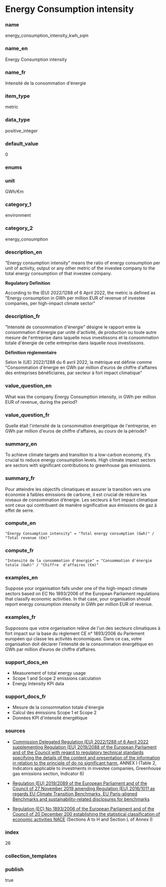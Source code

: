 # Energy Consumption intensity

### name

energy_consumption_intensity_kwh_sqm

### name_en

Energy Consumption intensity

### name_fr

Intensité de la consommation d'énergie

### item_type

metric

### data_type

positive_integer

### default_value

0

### enums



### unit

GWh/€m

### category_1

environment

### category_2

energy_consumption

### description_en


"Energy consumption intensity" means the ratio of energy consumption per unit of activity, output
or any other metric of the investee company to the total energy consumption of that investee
company.

**Regulatory Definition**

According to the (EU) 2022/1288 of 6 April 2022, the metric is defined as "Energy consumption in
GWh per million EUR of revenue of investee companies, per high-impact climate sector"


### description_fr


"Intensité de consommation d'énergie" désigne le rapport entre la consommation d'énergie par
unité d'activité, de production ou toute autre mesure de l'entreprise dans laquelle nous
investissons et la consommation totale d'énergie de cette entreprise dans laquelle nous
investissons.

**Définition réglementaire**

Selon le (UE) 2022/1288 du 6 avril 2022, la métrique est définie comme "Consommation d'énergie en
GWh par million d'euros de chiffre d'affaires des entreprises bénéficiaires, par secteur à fort
impact climatique" 

### value_question_en

What was the company Energy Consumption intensity, in GWh per million EUR of revenue, during the
period?

### value_question_fr

Quelle était l'intensité de la consommation énergétique de l'entreprise, en GWh par million
d'euros de chiffre d'affaires, au cours de la période?

### summary_en

To achieve climate targets and transition to a low-carbon economy, it's crucial to reduce energy
consumption levels. High climate impact sectors are sectors with significant contributions to
greenhouse gas emissions. 

### summary_fr

Pour atteindre les objectifs climatiques et assurer la transition vers une économie à faibles
émissions de carbone, il est crucial de réduire les niveaux de consommation d’énergie. Les
secteurs à fort impact climatique sont ceux qui contribuent de manière significative aux émissions
de gaz à effet de serre.

### compute_en

`"Energy Consumption intensity" = "Total energy consumption (Gwh)" / "Total revenue (€m)"`

### compute_fr

`"Intensité de la consommation d'énergie" = "Consommation d'énergie totale (Gwh)" / "Chiffre 
d'affaires (€m)"`

### examples_en

Suppose your organisation falls under one of the high-impact climate sectors based on EC No
1893/2006 of the European Parliament regulations that classify economic activities. In that case,
your organisation should report energy consumption intensity in GWh per million EUR of revenue.

### examples_fr

Supposons que votre organisation relève de l'un des secteurs climatiques à fort impact sur la
base du règlement CE n° 1893/2006 du Parlement européen qui classe les activités économiques.
Dans ce cas, votre organisation doit déclarer l’intensité de la consommation énergétique en GWh
par million d’euros de chiffre d’affaires.

### support_docs_en

- Measurement of total energy usage
- Scope 1 and Scope 2 emissions calculation
- Energy Intensity KPI data


### support_docs_fr

- Mesure de la consommation totale d'énergie
- Calcul des émissions Scope 1 et Scope 2
- Données KPI d'intensité énergétique

### sources

- [Commission Delegated Regulation (EU) 2022/1288 of 6 April 2022 supplementing Regulation (EU)
2019/2088 of the European Parliament and of the Council with regard to regulatory technical
standards specifying the details of the content and presentation of the information in relation
to the principle of do no significant harm.](https://eur-lex.europa.eu/eli/reg_del/2022/1288/oj)
ANNEX I (Table 2, Indicators applicable to investments in investee companies, Greenhouse gas
emissions section, Indicator 6)

- [Regulation (EU) 2019/2089 of the European Parliament and of the Council of 27 November 2019
amending Regulation (EU) 2016/1011 as regards EU Climate Transition Benchmarks, EU Paris-aligned
Benchmarks and sustainability-related disclosures for benchmarks](https://eur-lex.europa.eu/legal-content/EN/TXT/?uri=CELEX:32019R2089)

- [Regulation (EC) No 1893/2006 of the European Parliament and of the Council of 20 December 200
 establishing the statistical classification of economic activities NACE](https://eur-lex.europa.eu/legal-content/EN/TXT/?uri=CELEX%3A02006R1893-20190726)
 (Sections A to H and Section L of Annex I)

            
### index

26

### collection_templates



### publish

true
